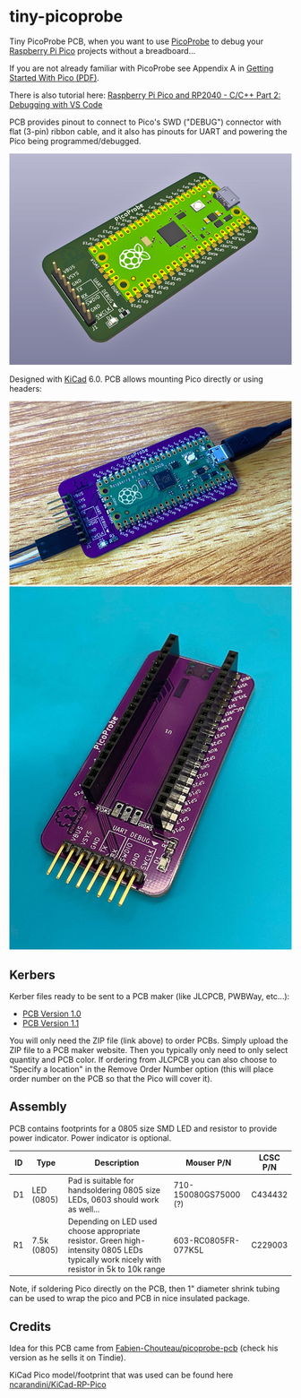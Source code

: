 # tiny-picoprobe
Tiny PicoProbe PCB, when you want to use [PicoProbe](https://github.com/raspberrypi/picoprobe) to debug your [Raspberry Pi Pico](https://www.raspberrypi.com/products/raspberry-pi-pico/) projects without a breadboard...

If you are not already familiar with PicoProbe see Appendix A in [Getting Started With Pico (PDF)](https://datasheets.raspberrypi.com/pico/getting-started-with-pico.pdf).

There is also tutorial here: [Raspberry Pi Pico and RP2040 - C/C++ Part 2: Debugging with VS Code](https://www.digikey.com/en/maker/projects/raspberry-pi-pico-and-rp2040-cc-part-2-debugging-with-vs-code/470abc7efb07432b82c95f6f67f184c0)

PCB provides pinout to connect to Pico's SWD ("DEBUG") connector with flat (3-pin) ribbon cable, and it also has pinouts for UART and powering the Pico being programmed/debugged.

![Tiny PicoProbe PCB](images/tiny-picoprobe.png)

Designed with [KiCad](https://www.kicad.org/) 6.0.  PCB allows mounting Pico directly or using headers:

![Assembled Tiny PicoProbe](images/assembled.jpg)
![Tiny PicoProbe with headers](images/headers.jpg)

## Kerbers
Kerber files ready to be sent to a PCB maker (like JLCPCB, PWBWay, etc...):
* [PCB Version 1.0](kerbers/tiny-picoprobe-v1.zip)
* [PCB Version 1.1](kerbers/tiny-picoprobe-v1.1.zip)

You will only need the ZIP file (link above) to order PCBs. Simply upload the ZIP file to a PCB maker website. Then you typically only need to only select quantity and PCB color. If ordering from JLCPCB you can also choose to "Specify a location" in the Remove Order Number option (this will place order number on the PCB so that the Pico will cover it).

## Assembly
PCB contains footprints for a 0805 size SMD LED and resistor to provide power indicator. Power indicator is optional.

ID|Type|Description|Mouser P/N|LCSC P/N
--|----|-----------|----------|---------
D1|LED (0805)|Pad is suitable for handsoldering 0805 size LEDs, 0603 should work as well...|710-150080GS75000 (?)|C434432
R1|7.5k (0805)|Depending on LED used choose appropriate resistor. Green high-intensity 0805 LEDs typically work nicely with resistor in 5k to 10k range|603-RC0805FR-077K5L|C229003

Note, if soldering Pico directly on the PCB, then 1" diameter shrink tubing can be used to wrap the pico and PCB in nice insulated package.

## Credits
Idea for this PCB came from [Fabien-Chouteau/picoprobe-pcb](https://github.com/Fabien-Chouteau/picoprobe-pcb) (check his version as he sells it on Tindie).

KiCad Pico model/footprint that was used can be found here [ncarandini/KiCad-RP-Pico](https://github.com/ncarandini/KiCad-RP-Pico)
